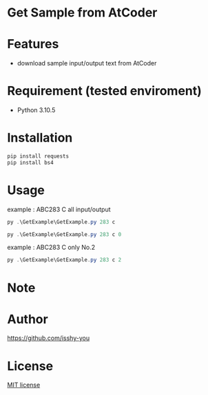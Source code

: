 # Get Sample from AtCoder

# Features

* download sample input/output text from AtCoder
# Requirement (tested enviroment)

* Python 3.10.5
# Installation

```PowerShell
pip install requests
pip install bs4
```

# Usage

example : ABC283 C all input/output 
```PowerShell
py .\GetExample\GetExample.py 283 c
```
```PowerShell
py .\GetExample\GetExample.py 283 c 0
```

example : ABC283 C only No.2
```PowerShell
py .\GetExample\GetExample.py 283 c 2
```

# Note


# Author

https://github.com/isshy-you
# License

[MIT license](https://en.wikipedia.org/wiki/MIT_License)
